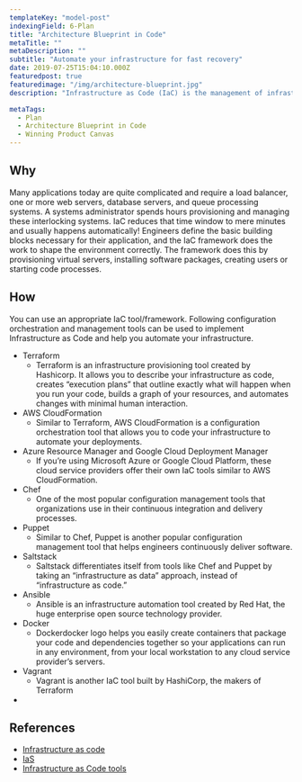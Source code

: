 ```yaml
---
templateKey: "model-post"
indexingField: 6-Plan
title: "Architecture Blueprint in Code"
metaTitle: ""
metaDescription: ""
subtitle: "Automate your infrastructure for fast recovery"
date: 2019-07-25T15:04:10.000Z
featuredpost: true
featuredimage: "/img/architecture-blueprint.jpg"
description: "Infrastructure as Code (IaC) is the management of infrastructure (networks, virtual machines, load balancers, and connection topology) in a descriptive model, using the same versioning as DevOps team uses for source code. Like the principle that the same source code generates the same binary, an IaC model generates the same environment every time it is applied. IaC is a key DevOps practice and is used in conjunction with continuous delivery."

metaTags:
  - Plan
  - Architecture Blueprint in Code
  - Winning Product Canvas
---
```



## Why
Many applications today are quite complicated and require a load balancer, one or more web servers, database servers, and queue processing systems. A systems administrator spends hours provisioning and managing these interlocking systems. IaC reduces that time window to mere minutes and usually happens automatically! Engineers define the basic building blocks necessary for their application, and the IaC framework does the work to shape the environment correctly. The framework does this by provisioning virtual servers, installing software packages, creating users or starting code processes.

## How

You can use an appropriate IaC tool/framework. Following configuration orchestration and management tools can be used to implement Infrastructure as Code and help you automate your infrastructure.

- Terraform
  - Terraform is an infrastructure provisioning tool created by Hashicorp. It allows you to describe your infrastructure as code, creates “execution plans” that outline exactly what will happen when you run your code, builds a graph of your resources, and automates changes with minimal human interaction.
- AWS CloudFormation
  - Similar to Terraform, AWS CloudFormation is a configuration orchestration tool that allows you to code your infrastructure to automate your deployments.
- Azure Resource Manager and Google Cloud Deployment Manager
  - If you’re using Microsoft Azure or Google Cloud Platform, these cloud service providers offer their own IaC tools similar to AWS CloudFormation.
- Chef
  - One of the most popular configuration management tools that organizations use in their continuous integration and delivery processes.
- Puppet
  - Similar to Chef, Puppet is another popular configuration management tool that helps engineers continuously deliver software.
- Saltstack
  - Saltstack differentiates itself from tools like Chef and Puppet by taking an “infrastructure as data” approach, instead of “infrastructure as code.”
- Ansible
  - Ansible is an infrastructure automation tool created by Red Hat, the huge enterprise open source technology provider.
- Docker
  - Dockerdocker logo helps you easily create containers that package your code and dependencies together so your applications can run in any environment, from your local workstation to any cloud service provider’s servers.
- Vagrant
  - Vagrant is another IaC tool built by HashiCorp, the makers of Terraform
-

## References

- [Infrastructure as code](https://en.wikipedia.org/wiki/Infrastructure_as_code)
- [IaS](https://www.plutora.com/blog/infrastructure-as-code)
- [Infrastructure as Code tools](https://www.thorntech.com/2018/04/15-infrastructure-as-code-tools/)
